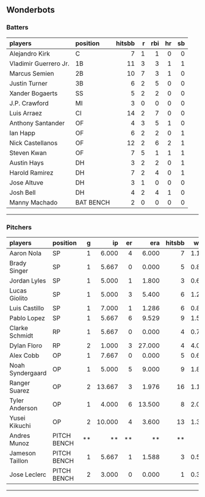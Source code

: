 ## Wonderbots

### Batters

 
|players               |position  | hitsbb|  r| rbi| hr| sb| 
|:---------------------|:---------|------:|--:|---:|--:|--:| 
|Alejandro Kirk        |C         |      7|  1|   1|  0|  0| 
|Vladimir Guerrero Jr. |1B        |     11|  3|   3|  1|  1| 
|Marcus Semien         |2B        |     10|  7|   3|  1|  0| 
|Justin Turner         |3B        |      6|  2|   5|  0|  0| 
|Xander Bogaerts       |SS        |      5|  2|   2|  0|  0| 
|J.P. Crawford         |MI        |      3|  0|   0|  0|  0| 
|Luis Arraez           |CI        |     14|  2|   7|  0|  0| 
|Anthony Santander     |OF        |      4|  3|   5|  1|  0| 
|Ian Happ              |OF        |      6|  2|   2|  0|  1| 
|Nick Castellanos      |OF        |     12|  2|   6|  2|  1| 
|Steven Kwan           |OF        |      7|  5|   1|  1|  1| 
|Austin Hays           |DH        |      3|  2|   2|  0|  1| 
|Harold Ramirez        |DH        |      7|  2|   4|  0|  1| 
|Jose Altuve           |DH        |      3|  1|   0|  0|  0| 
|Josh Bell             |DH        |      4|  2|   4|  1|  0| 
|Manny Machado         |BAT BENCH |      2|  0|   0|  0|  0| 


* * *

### Pitchers

 
|players          |position    |  g|     ip| er|    era| hitsbb|  whip| so|  w| sv| 
|:----------------|:-----------|--:|------:|--:|------:|------:|-----:|--:|--:|--:| 
|Aaron Nola       |SP          |  1|  6.000|  4|  6.000|      7| 1.167|  5|  0|  0| 
|Brady Singer     |SP          |  1|  5.667|  0|  0.000|      5| 0.882|  7|  1|  0| 
|Jordan Lyles     |SP          |  1|  5.000|  1|  1.800|      3| 0.600|  8|  0|  0| 
|Lucas Giolito    |SP          |  1|  5.000|  3|  5.400|      6| 1.200|  5|  1|  0| 
|Luis Castillo    |SP          |  1|  7.000|  1|  1.286|      6| 0.857|  6|  0|  0| 
|Pablo Lopez      |SP          |  1|  5.667|  6|  9.529|      9| 1.588|  5|  0|  0| 
|Clarke Schmidt   |RP          |  1|  5.667|  0|  0.000|      4| 0.706|  7|  0|  0| 
|Dylan Floro      |RP          |  2|  1.000|  3| 27.000|      4| 4.000|  2|  0|  1| 
|Alex Cobb        |OP          |  1|  7.667|  0|  0.000|      5| 0.652|  7|  1|  0| 
|Noah Syndergaard |OP          |  1|  5.000|  5|  9.000|      9| 1.800|  2|  0|  0| 
|Ranger Suarez    |OP          |  2| 13.667|  3|  1.976|     16| 1.171|  7|  1|  0| 
|Tyler Anderson   |OP          |  1|  4.000|  6| 13.500|      8| 2.000|  3|  0|  0| 
|Yusei Kikuchi    |OP          |  2| 10.000|  4|  3.600|     13| 1.300| 12|  1|  0| 
|Andres Munoz     |PITCH BENCH | **|     **| **|     **|     **|    **| **| **| **| 
|Jameson Taillon  |PITCH BENCH |  1|  5.667|  1|  1.588|      3| 0.529|  3|  1|  0| 
|Jose Leclerc     |PITCH BENCH |  2|  3.000|  0|  0.000|      1| 0.333|  5|  0|  0| 


* * *


